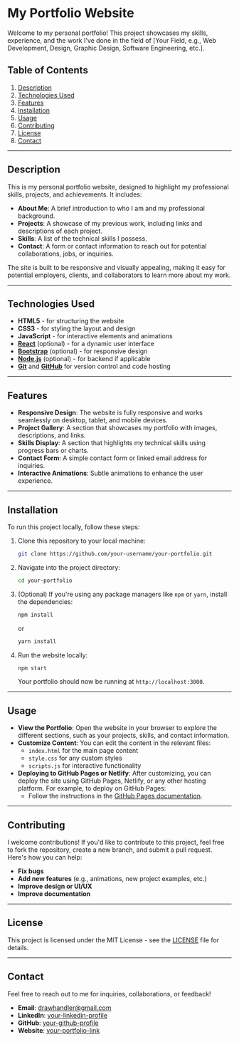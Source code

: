 # My Portfolio Website

Welcome to my personal portfolio! This project showcases my skills, experience, and the work I've done in the field of [Your Field, e.g., Web Development, Design, Graphic Design, Software Engineering, etc.].

## Table of Contents

1. [Description](#description)
2. [Technologies Used](#technologies-used)
3. [Features](#features)
4. [Installation](#installation)
5. [Usage](#usage)
6. [Contributing](#contributing)
7. [License](#license)
8. [Contact](#contact)

---

## Description

This is my personal portfolio website, designed to highlight my professional skills, projects, and achievements. It includes:

- **About Me**: A brief introduction to who I am and my professional background.
- **Projects**: A showcase of my previous work, including links and descriptions of each project.
- **Skills**: A list of the technical skills I possess.
- **Contact**: A form or contact information to reach out for potential collaborations, jobs, or inquiries.

The site is built to be responsive and visually appealing, making it easy for potential employers, clients, and collaborators to learn more about my work.

---

## Technologies Used

- **HTML5** - for structuring the website
- **CSS3** - for styling the layout and design
- **JavaScript** - for interactive elements and animations
- **[React](https://reactjs.org/)** (optional) - for a dynamic user interface
- **[Bootstrap](https://getbootstrap.com/)** (optional) - for responsive design
- **[Node.js](https://nodejs.org/)** (optional) - for backend if applicable
- **[Git](https://git-scm.com/)** and **[GitHub](https://github.com/)** for version control and code hosting

---

## Features

- **Responsive Design**: The website is fully responsive and works seamlessly on desktop, tablet, and mobile devices.
- **Project Gallery**: A section that showcases my portfolio with images, descriptions, and links.
- **Skills Display**: A section that highlights my technical skills using progress bars or charts.
- **Contact Form**: A simple contact form or linked email address for inquiries.
- **Interactive Animations**: Subtle animations to enhance the user experience.

---

## Installation

To run this project locally, follow these steps:

1. Clone this repository to your local machine:

    ```bash
    git clone https://github.com/your-username/your-portfolio.git
    ```

2. Navigate into the project directory:

    ```bash
    cd your-portfolio
    ```

3. (Optional) If you're using any package managers like `npm` or `yarn`, install the dependencies:

    ```bash
    npm install
    ```

    or

    ```bash
    yarn install
    ```

4. Run the website locally:

    ```bash
    npm start
    ```

    Your portfolio should now be running at `http://localhost:3000`.

---

## Usage

- **View the Portfolio**: Open the website in your browser to explore the different sections, such as your projects, skills, and contact information.
- **Customize Content**: You can edit the content in the relevant files:
  - `index.html` for the main page content
  - `style.css` for any custom styles
  - `scripts.js` for interactive functionality
- **Deploying to GitHub Pages or Netlify**: After customizing, you can deploy the site using GitHub Pages, Netlify, or any other hosting platform. For example, to deploy on GitHub Pages:
  - Follow the instructions in the [GitHub Pages documentation](https://pages.github.com/).

---

## Contributing

I welcome contributions! If you'd like to contribute to this project, feel free to fork the repository, create a new branch, and submit a pull request. Here's how you can help:

- **Fix bugs**
- **Add new features** (e.g., animations, new project examples, etc.)
- **Improve design or UI/UX**
- **Improve documentation**

---

## License

This project is licensed under the MIT License - see the [LICENSE](LICENSE) file for details.

---

## Contact

Feel free to reach out to me for inquiries, collaborations, or feedback!

- **Email**: [drawhandler@gmail.com](mailto:drawhandler@gmail.com)
- **LinkedIn**: [your-linkedin-profile](https://www.linkedin.com/in/your-linkedin-profile/)
- **GitHub**: [your-github-profile](https://github.com/your-github-profile/)
- **Website**: [your-portfolio-link](https://www.your-portfolio-link.com/)
